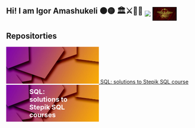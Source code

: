 ## Hi! I am Igor Amashukeli ⚫🟡   🏛️⚔️📜🏺 <img src="https://github.com/IgorAmashukeli/IgorAmashukeli/blob/main/ancap.gif" width="65" height="auto" align="middle"> <img src="https://github.com/IgorAmashukeli/IgorAmashukeli/blob/main/spqr.gif" width="65" height="auto" align="middle">

<!--
**IgorAmashukeli/IgorAmashukeli** is a ✨ _special_ ✨ repository because its `README.md` (this file) appears on your GitHub profile.

Here are some ideas to get you started:

- 🔭 I’m currently working on ...
- 🌱 I’m currently learning ...
- 👯 I’m looking to collaborate on ...
- 🤔 I’m looking for help with ...
- 💬 Ask me about ...
- 📫 How to reach me: ...
- 😄 Pronouns: ...
- ⚡ Fun fact: ...
-->

## Repositorties


<a href="https://github.com/IgorAmashukeli/SQL">
  <div style>
    <img src="https://github.com/IgorAmashukeli/IgorAmashukeli/blob/main/banner.png" alt="Repo 1" width="250" height="100">
    <span>SQL: solutions to Stepik SQL course</span>
  </div>
</a> 


<a href="https://github.com/IgorAmashukeli/SQL" style="display: inline-block;">
    <div style="position: relative; width: 250px; height: 100px;">
        <img src="https://github.com/IgorAmashukeli/IgorAmashukeli/blob/main/banner.png" alt="Repo 1" width="250" height="100">
        <div style="position: absolute; top: 50%; left: 50%; transform: translate(-50%, -50%); color: white; font-size: 18px; font-weight: bold;">SQL: solutions to Stepik SQL courses</div>
    </div>
</a>
